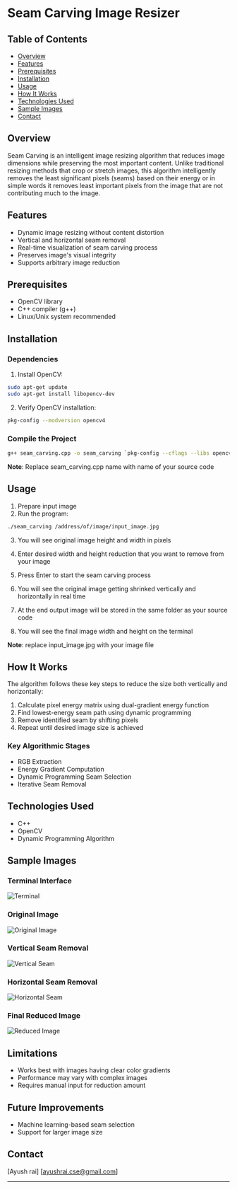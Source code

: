# Seam Carving Image Resizer

## Table of Contents
- [Overview](#overview)
- [Features](#features)
- [Prerequisites](#prerequisites)
- [Installation](#installation)
- [Usage](#usage)
- [How It Works](#how-it-works)
- [Technologies Used](#technologies-used)
- [Sample Images](#sample-images)
- [Contact](#contact)

## Overview
Seam Carving is an intelligent image resizing algorithm that reduces image dimensions while preserving the most important content. Unlike traditional resizing methods that crop or stretch images, this algorithm intelligently removes the least significant pixels (seams) based on their energy or in simple words it removes least important pixels from the image that are not contributing much to the image.

## Features
- Dynamic image resizing without content distortion
- Vertical and horizontal seam removal
- Real-time visualization of seam carving process
- Preserves image's visual integrity
- Supports arbitrary image reduction

## Prerequisites
- OpenCV library
- C++ compiler (g++)
- Linux/Unix system recommended

## Installation

### Dependencies
1. Install OpenCV:
```bash
sudo apt-get update
sudo apt-get install libopencv-dev
```

2. Verify OpenCV installation:
```bash
pkg-config --modversion opencv4
```

### Compile the Project
```bash
g++ seam_carving.cpp -o seam_carving `pkg-config --cflags --libs opencv4`
```

**Note**: Replace seam_carving.cpp name with name of your source code

## Usage
1. Prepare input image
2. Run the program:
```bash
./seam_carving /address/of/image/input_image.jpg
```
3. You will see original image height and width in pixels

4. Enter desired width and height reduction that you want to remove from your image

5. Press Enter to start the seam carving process

6. You will see the original image getting shrinked vertically and horizontally in real time

7. At the end output image will be stored in the same folder as your source code 

8. You will see the final image width and height on the terminal

**Note**: replace input_image.jpg with your image file

## How It Works
The algorithm follows these key steps to reduce the size both vertically and horizontally:
1. Calculate pixel energy matrix using dual-gradient energy function
2. Find lowest-energy seam path using dynamic programming 
3. Remove identified seam by shifting pixels
4. Repeat until desired image size is achieved


### Key Algorithmic Stages
- RGB Extraction
- Energy Gradient Computation
- Dynamic Programming Seam Selection
- Iterative Seam Removal

## Technologies Used
- C++
- OpenCV
- Dynamic Programming Algorithm

## Sample Images
### Terminal Interface
![Terminal](commands.png)
### Original Image
![Original Image](original.jpeg)

### Vertical Seam Removal
![Vertical Seam](verticalSeam.png)

### Horizontal Seam Removal
![Horizontal Seam](horizontalSeam.png)

### Final Reduced Image
![Reduced Image](output.jpeg)

## Limitations
- Works best with images having clear color gradients
- Performance may vary with complex images
- Requires manual input for reduction amount

## Future Improvements
- Machine learning-based seam selection
- Support for larger image size 

## Contact
[Ayush rai]
[ayushrai.cse@gmail.com]

---

